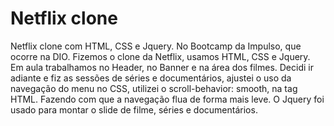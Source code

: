 # Netflix clone
Netflix clone com HTML, CSS e Jquery. 
No Bootcamp da Impulso, que ocorre na DIO. Fizemos o clone da Netflix, usamos HTML, CSS e Jquery. Em aula trabalhamos no Header, no Banner e na área dos filmes. 
Decidi ir adiante e fiz as sessões de séries e documentários, ajustei o uso da navegação do menu no CSS, utilizei o scroll-behavior: smooth, na tag HTML. Fazendo com que a navegação flua de forma mais leve. O Jquery foi usado para montar o slide de filme, séries e documentários.


